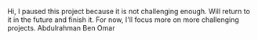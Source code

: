 Hi,
I paused this project because it is not challenging enough. Will return to it in the future and finish it. For now, I'll focus more on more challenging projects.
Abdulrahman Ben Omar